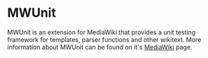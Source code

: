 # MWUnit
MWUnit is an extension for MediaWiki that provides a unit testing framework for templates, parser functions and other wikitext. More information about MWUnit can be found on it's [MediaWiki](https://www.mediawiki.org/wiki/Extension:MWUnit) page.
